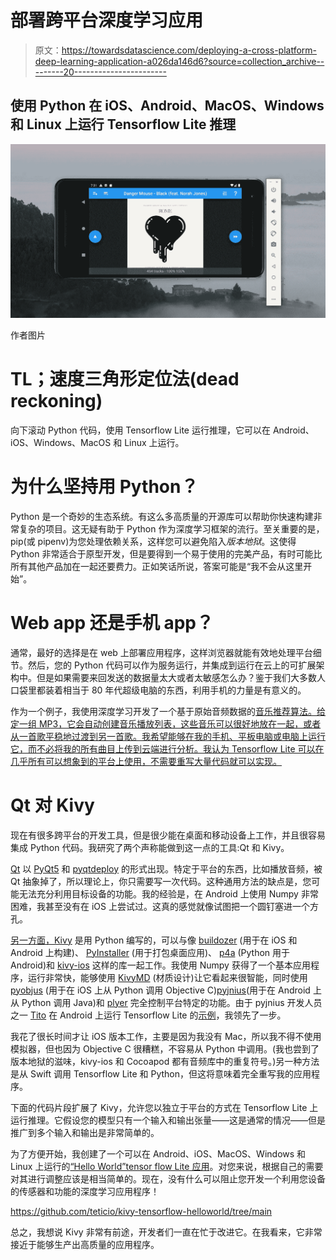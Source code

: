 # 部署跨平台深度学习应用

> 原文：<https://towardsdatascience.com/deploying-a-cross-platform-deep-learning-application-a026da146d6?source=collection_archive---------20----------------------->

## 使用 Python 在 iOS、Android、MacOS、Windows 和 Linux 上运行 Tensorflow Lite 推理

![](img/d37250267c7bb122213a412c17942d69.png)

作者图片

# TL；速度三角形定位法(dead reckoning)

向下滚动 Python 代码，使用 Tensorflow Lite 运行推理，它可以在 Android、iOS、Windows、MacOS 和 Linux 上运行。

# 为什么坚持用 Python？

Python 是一个奇妙的生态系统。有这么多高质量的开源库可以帮助你快速构建非常复杂的项目。这无疑有助于 Python 作为深度学习框架的流行。至关重要的是，pip(或 pipenv)为您处理依赖关系，这样您可以避免陷入*版本地狱*。这使得 Python 非常适合于原型开发，但是要得到一个易于使用的完美产品，有时可能比所有其他产品加在一起还要费力。正如笑话所说，答案可能是“我不会从这里开始”。

# Web app 还是手机 app？

通常，最好的选择是在 web 上部署应用程序，这样浏览器就能有效地处理平台细节。然后，您的 Python 代码可以作为服务运行，并集成到运行在云上的可扩展架构中。但是如果需要来回发送的数据量太大或者太敏感怎么办？鉴于我们大多数人口袋里都装着相当于 80 年代超级电脑的东西，利用手机的力量是有意义的。

作为一个例子，我使用深度学习开发了一个基于原始音频数据的[音乐推荐算法。给定一组 MP3，它会自动创建音乐播放列表，这些音乐可以很好地放在一起，或者从一首歌平稳地过渡到另一首歌。我希望能够在我的手机、平板电脑或电脑上运行它，而不必将我的所有曲目上传到云端进行分析。我认为 Tensorflow Lite 可以在几乎所有可以想象到的平台上使用，不需要重写大量代码就可以实现。](https://teticio.github.io/deej-ai/)

# Qt 对 Kivy

现在有很多跨平台的开发工具，但是很少能在桌面和移动设备上工作，并且很容易集成 Python 代码。我研究了两个声称能做到这一点的工具:Qt 和 Kivy。

[Qt](https://www.qt.io/) 以 [PyQt5](https://pypi.org/project/PyQt5/) 和 [pyqtdeploy](https://pypi.org/project/pyqtdeploy/) 的形式出现。特定于平台的东西，比如播放音频，被 Qt 抽象掉了，所以理论上，你只需要写一次代码。这种通用方法的缺点是，您可能无法充分利用目标设备的功能。我的经验是，在 Android 上使用 Numpy 非常困难，我甚至没有在 iOS 上尝试过。这真的感觉就像试图把一个圆钉塞进一个方孔。

[另一方面，Kivy](https://kivy.org/#home) 是用 Python 编写的，可以与像 [buildozer](https://buildozer.readthedocs.io/en/latest/) (用于在 iOS 和 Android 上构建)、 [PyInstaller](https://www.pyinstaller.org/) (用于打包桌面应用)、 [p4a](https://python-for-android.readthedocs.io/en/latest/quickstart/) (Python 用于 Android)和 [kivy-ios](https://github.com/kivy/kivy-ios) 这样的库一起工作。我使用 Numpy 获得了一个基本应用程序，运行非常快，能够使用 [KivyMD](https://kivymd.readthedocs.io/en/latest/) (材质设计)让它看起来很智能，同时使用 [pyobjus](https://pyobjus.readthedocs.io/en/latest/) (用于在 iOS 上从 Python 调用 Objective C)[pyjnius](https://pyjnius.readthedocs.io/en/stable/)(用于在 Android 上从 Python 调用 Java)和 [plyer](https://github.com/kivy/plyer) 完全控制平台特定的功能。由于 pyjnius 开发人员之一 [Tito](https://github.com/tito) 在 Android 上运行 Tensorflow Lite 的[示例](https://github.com/tito/experiment-tensorflow-lite)，我领先了一步。

我花了很长时间才让 iOS 版本工作，主要是因为我没有 Mac，所以我不得不使用模拟器，但也因为 Objective C 很糟糕，不容易从 Python 中调用。(我也尝到了版本地狱的滋味，kivy-ios 和 Cocoapod 都有音频库中的重复符号。)另一种方法是从 Swift 调用 Tensorflow Lite 和 Python，但这将意味着完全重写我的应用程序。

下面的代码片段扩展了 Kivy，允许您以独立于平台的方式在 Tensorflow Lite 上运行推理。它假设您的模型只有一个输入和输出张量——这是通常的情况——但是推广到多个输入和输出是非常简单的。

为了方便开始，我创建了一个可以在 Android、iOS、MacOS、Windows 和 Linux 上运行的[“Hello World”tensor flow Lite 应用](https://github.com/teticio/kivy-tensorflow-helloworld)。对您来说，根据自己的需要对其进行调整应该是相当简单的。现在，没有什么可以阻止您开发一个利用您设备的传感器和功能的深度学习应用程序！

<https://github.com/teticio/kivy-tensorflow-helloworld/tree/main>  

总之，我想说 Kivy 非常有前途，开发者们一直在忙于改进它。在我看来，它非常接近于能够生产出高质量的应用程序。